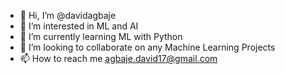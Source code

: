 - 👋 Hi, I’m @davidagbaje
- 👀 I’m interested in ML and AI
- 🌱 I’m currently learning ML with Python
- 💞️ I’m looking to collaborate on any Machine Learning Projects
- 📫 How to reach me agbaje.david17@gmail.com

<!---
davidagbaje/davidagbaje is a ✨ special ✨ repository because its `README.md` (this file) appears on your GitHub profile.
You can click the Preview link to take a look at your changes.
--->
